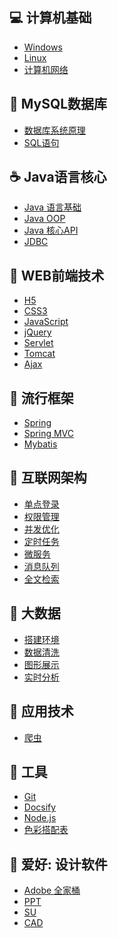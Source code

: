 ## 💻 计算机基础
- [Windows](notes/计算机基础_windows.md) </br>
- [Linux](notes/计算机基础_linux.md) </br>
- [计算机网络](notes/计算机基础_网络.md) </br>

## 💾 MySQL数据库
- [数据库系统原理](notes/mysql_数据库系统原理) </br>
- [SQL语句](notes/mysql_sql语句.md) </br>

## ☕ Java语言核心
- [Java 语言基础](notes/java_语言基础.md) </br>
- [Java OOP](notes/java_oop.md) </br>
- [Java 核心API](notes/java_api.md) </br>
- [JDBC](notes/java_jdbc.md) </br>

## 📑 WEB前端技术
- [H5](notes/web_html5.md) </br>
- [CSS3](notes/web_css3.md) </br>
- [JavaScript](notes/web_javascript.md) </br>
- [jQuery](notes/web_jquery.md) </br>
- [Servlet](notes/web_servlet.md) </br>
- [Tomcat](notes/web_tomcat.md) </br>
- [Ajax](notes/web_ajax.md) </br>

## 🌿 流行框架
- [Spring](notes/框架_spring.md) </br>
- [Spring MVC](notes/框架_spring_mvc.md) </br>
- [Mybatis](notes/框架_mybatis.md) </br>

## 🚀 互联网架构
- [单点登录](notes/架构_sso.md) </br>
- [权限管理](notes/架构_权限管理.md) </br>
- [并发优化](notes/架构_并发优化_目录.md) </br>
- [定时任务](notes/架构_定时任务.md) </br>
- [微服务](notes/架构_微服务.md) </br>
- [消息队列](notes/架构_消息队列.md) </br>
- [全文检索](notes/架构_全文检索.md) </br>

## 💎 大数据
- [搭建环境](notes/大数据_环境.md) </br>
- [数据清洗](notes/大数据_数据清洗.md) </br>
- [图形展示](notes/大数据_图形展示.md) </br>
- [实时分析](notes/大数据_实时分析.md) </br>

## 📡 应用技术
- [爬虫](notes/应用技术_爬虫.md) </br>

## 🔨 工具
- [Git](notes/工具_git.md) </br>
- [Docsify](notes/工具_docsify.md) </br>
- [Node.js](notes/工具_nodejs.md) </br>
- [色彩搭配表](notes/工具_colors.md) </br>

## 📐 爱好: 设计软件
- [Adobe 全家桶](notes/设计_adobe全家桶_目录.md) </br>
- [PPT](notes/设计_powerpoint.md) </br>
- [SU](notes/设计_sketchup.md) </br>
- [CAD](notes/设计_autocad.md) </br>
